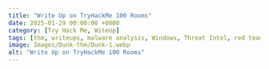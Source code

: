 ```yaml
---
title: "Write Up on TryHackMe 100 Rooms"
date: 2025-01-29 00:00:00 +0800
category: [Try Hack Me, WiteUp]
tags: [thm, writeups, malware analysis, Windows, Threat Intel, red team, blue team]
image: Images/Dunk-thm/Dunk-1.webp
alt: "Write Up on TryHackMe 100 Rooms"
---
```

